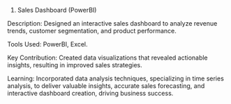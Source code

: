 1. Sales Dashboard (PowerBI)

Description: Designed an interactive sales dashboard to analyze revenue trends, customer segmentation, and product performance.

Tools Used: PowerBI, Excel.

Key Contribution: Created data visualizations that revealed actionable insights, resulting in improved sales strategies.

Learning: Incorporated data analysis techniques, specializing in time series analysis, to deliver valuable insights, accurate sales forecasting, and interactive dashboard creation, driving business success.
